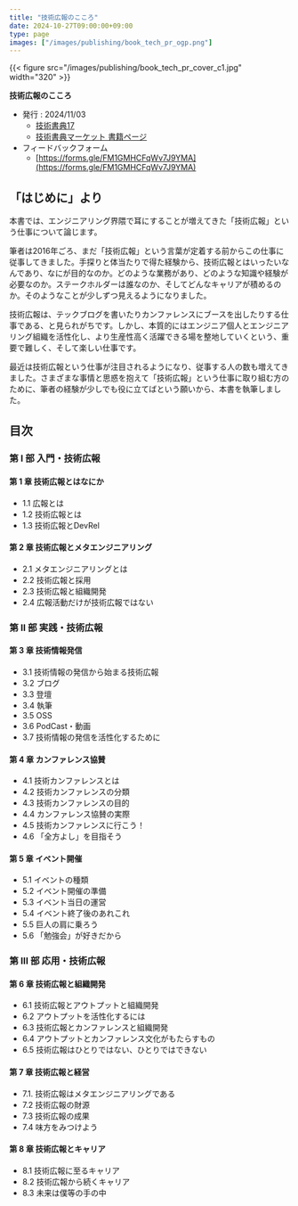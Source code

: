 ```yaml
---
title: "技術広報のこころ"
date: 2024-10-27T09:00:00+09:00
type: page
images: ["/images/publishing/book_tech_pr_ogp.png"]
---
```

{{< figure src="/images/publishing/book_tech_pr_cover_c1.jpg" width="320" >}}

**技術広報のこころ**

- 発行 : 2024/11/03
  - [技術書典17](https://techbookfest.org/event/tbf17)
  - [技術書典マーケット 書籍ページ](https://techbookfest.org/product/qrqMqczB7iterr72gA97GB)
- フィードバックフォーム
  - [https://forms.gle/FM1GMHCFqWv7J9YMA](https://forms.gle/FM1GMHCFqWv7J9YMA)

## 「はじめに」より

本書では、エンジニアリング界隈で耳にすることが増えてきた「技術広報」という仕事について論じます。

筆者は2016年ごろ、まだ「技術広報」という言葉が定着する前からこの仕事に従事してきました。手探りと体当たりで得た経験から、技術広報とはいったいなんであり、なにが目的なのか。どのような業務があり、どのような知識や経験が必要なのか。ステークホルダーは誰なのか、そしてどんなキャリアが積めるのか。そのようなことが少しずつ見えるようになりました。

技術広報は、テックブログを書いたりカンファレンスにブースを出したりする仕事である、と見られがちです。しかし、本質的にはエンジニア個人とエンジニアリング組織を活性化し、より生産性高く活躍できる場を整地していくという、重要で難しく、そして楽しい仕事です。

最近は技術広報という仕事が注目されるようになり、従事する人の数も増えてきました。さまざまな事情と思惑を抱えて「技術広報」という仕事に取り組む方のために、筆者の経験が少しでも役に立てばという願いから、本書を執筆しました。

## 目次
### 第 I 部 入門・技術広報
#### 第 1 章 技術広報とはなにか
- 1.1 広報とは
- 1.2 技術広報とは
- 1.3 技術広報とDevRel
#### 第 2 章 技術広報とメタエンジニアリング
- 2.1 メタエンジニアリングとは
- 2.2 技術広報と採用
- 2.3 技術広報と組織開発
- 2.4 広報活動だけが技術広報ではない
### 第 II 部 実践・技術広報
#### 第 3 章 技術情報発信
- 3.1 技術情報の発信から始まる技術広報
- 3.2 ブログ
- 3.3 登壇
- 3.4 執筆
- 3.5 OSS
- 3.6 PodCast・動画
- 3.7 技術情報の発信を活性化するために
#### 第 4 章 カンファレンス協賛
- 4.1  技術カンファレンスとは
- 4.2 技術カンファレンスの分類
- 4.3 技術カンファレンスの目的
- 4.4 カンファレンス協賛の実際
- 4.5 技術カンファレンスに行こう！
- 4.6 「全方よし」を目指そう
#### 第 5 章 イベント開催
- 5.1 イベントの種類
- 5.2 イベント開催の準備
- 5.3 イベント当日の運営
- 5.4 イベント終了後のあれこれ
- 5.5 巨人の肩に乗ろう
- 5.6 「勉強会」が好きだから
### 第 III 部 応用・技術広報
#### 第 6 章 技術広報と組織開発
- 6.1 技術広報とアウトプットと組織開発
- 6.2 アウトプットを活性化するには
- 6.3 技術広報とカンファレンスと組織開発
- 6.4 アウトプットとカンファレンス文化がもたらすもの
- 6.5 技術広報はひとりではない、ひとりではできない
#### 第 7 章 技術広報と経営
- 7.1. 技術広報はメタエンジニアリングである
- 7.2 技術広報の財源
- 7.3 技術広報の成果
- 7.4 味方をみつけよう
#### 第 8 章 技術広報とキャリア
- 8.1 技術広報に至るキャリア
- 8.2 技術広報から続くキャリア
- 8.3 未来は僕等の手の中
